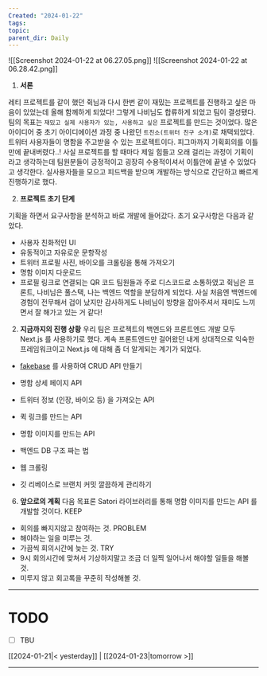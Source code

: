 ```yaml
---
Created: "2024-01-22"
tags: 
topic: 
parent_dir: Daily
---
```

![[Screenshot 2024-01-22 at 06.27.05.png]]
![[Screenshot 2024-01-22 at 06.28.42.png]]
1. **서론**

레티 프로젝트를 같이 했던 쥑님과 다시 한번 같이 재밌는 프로젝트를 진행하고 싶은 마음이 있었는데 올해 함께하게 되었다! 그렇게 나비님도 합류하게 되었고 팀이 결성됐다. 팀의 목표는 `재밌고 실제 사용자가 있는, 사용하고 싶은` 프로젝트를 만드는 것이었다. 많은 아이디어 중 초기 아이디에이션 과정 중 나왔던 `트친소(트위터 친구 소개)`로 채택되었다. 트위터 사용자들이 명함을 주고받을 수 있는 프로젝트이다. 
피그마까지 기획회의를 이틀만에 끝내버렸다..! 사실 프로젝트를 할 때마다 제일 힘들고 오래 걸리는 과정이 기획이라고 생각하는데 팀원분들이 긍정적이고 굉장히 수용적이셔서 이틀안에 끝낼 수 있었다고 생각한다. 실사용자들을 모으고 피드백을 받으며 개발하는 방식으로 간단하고 빠르게 진행하기로 했다.

2. **프로젝트 초기 단계**

기획을 하면서 요구사항을 분석하고 바로 개발에 들어갔다. 초기 요구사항은 다음과 같았다. 
- 사용자 친화적인 UI
- 유동적이고 자유로운 문항작성
- 트위터 프로필 사진, 바이오를 크롤링을 통해 가져오기
- 명함 이미지 다운로드
- 프로필 링크로 연결되는 QR 코드
팀원들과 주로 디스코드로 소통하였고 쥑님은 프론트, 나비님은 풀스택, 나는 백엔드 역할을 분담하게 되었다. 사실 처음엔 백엔드에 경험이 전무해서 겁이 났지만 감사하게도 나비님이 방향을 잡아주셔서 재미도 느끼면서 잘 해가고 있는 거 같다!

2. **지금까지의 진행 상황**
우리 팀은 프로젝트의 백엔드와 프론트엔드 개발 모두 Next.js 를 사용하기로 했다. 계속 프론트엔드만 걸어왔던 내게 상대적으로 익숙한 프레임워크이고 Next.js 에 대해 좀 더 알게되는 계기가 되었다. 
- [fakebase](https://github.com/mirkonasato/fakebase) 를 사용하여 CRUD API 만들기
- 명함 상세 페이지 API
- 트위터 정보 (인장, 바이오 등) 을 가져오는 API
- 퀵 링크를 만드는 API
- 명함 이미지를 만드는 API

- 백엔드 DB 구조 짜는 법
- 웹 크롤링
- 깃 리베이스로 브랜치 커밋 깔끔하게 관리하기

6. **앞으로의 계획**
다음 목표론 Satori 라이브러리를 통해 명함 이미지를 만드는 API 를 개발할 것이다. 
KEEP
- 회의를 빠지지않고 참여하는 것.
PROBLEM
- 해야하는 일을 미루는 것.
- 가끔씩 회의시간에 늦는 것.
TRY
- 9시 회의시간에 맞쳐서 기상하지말고 조금 더 일찍 일어나서 해야할 일들을 해볼 것.
- 미루지 않고 회고록을 꾸준히 작성해볼 것.

----
# TODO
- [ ] TBU 
  
[[2024-01-21|< yesterday]] | [[2024-01-23|tomorrow >]]  
  
---  
